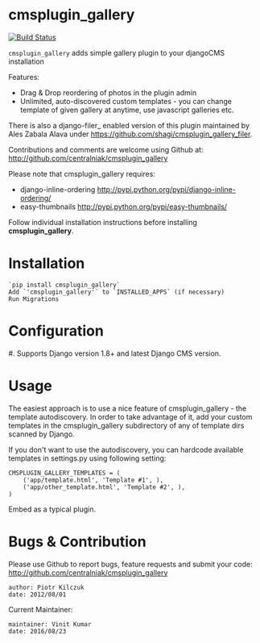 # cmsplugin_gallery

[![Build Status](https://travis-ci.org/centralniak/cmsplugin_gallery.svg?branch=master)](https://travis-ci.org/centralniak/cmsplugin_gallery)

`cmsplugin_gallery` adds simple gallery plugin to your djangoCMS installation

Features:

- Drag & Drop reordering of photos in the plugin admin
- Unlimited, auto-discovered custom templates - you can change template
  of given gallery at anytime, use javascript galleries etc.

There is also a django-filer_ enabled version of this plugin maintained by
Ales Zabala Alava under https://github.com/shagi/cmsplugin_gallery_filer.

Contributions and comments are welcome using Github at:
http://github.com/centralniak/cmsplugin_gallery

Please note that cmsplugin_gallery requires:

- django-inline-ordering http://pypi.python.org/pypi/django-inline-ordering/
- easy-thumbnails http://pypi.python.org/pypi/easy-thumbnails/

Follow individual installation instructions before installing **cmsplugin_gallery**.

Installation
============
```
`pip install cmsplugin_gallery`
Add `'cmsplugin_gallery'` to `INSTALLED_APPS` (if necessary)
Run Migrations
```

Configuration
=============

#. Supports Django version 1.8+ and latest Django CMS version.

Usage
=====

The easiest approach is to use a nice feature of cmsplugin_gallery -
the template autodiscovery. In order to take advantage of it, add your custom
templates in the cmsplugin_gallery subdirectory of any of template dirs scanned
by Django.

If you don't want to use the autodiscovery, you can hardcode available templates
in settings.py using following setting:

```
CMSPLUGIN_GALLERY_TEMPLATES = (
    ('app/template.html', 'Template #1', ),
    ('app/other_template.html', 'Template #2', ),
)
```
Embed as a typical plugin.

Bugs & Contribution
===================

Please use Github to report bugs, feature requests and submit your code:
http://github.com/centralniak/cmsplugin_gallery

```
author: Piotr Kilczuk
date: 2012/08/01
```

Current Maintainer:

```
maintainer: Vinit Kumar
date: 2016/08/23
```